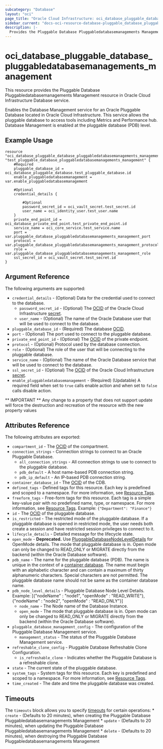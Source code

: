```yaml
---
subcategory: "Database"
layout: "oci"
page_title: "Oracle Cloud Infrastructure: oci_database_pluggable_database_pluggabledatabasemanagements_management"
sidebar_current: "docs-oci-resource-database-pluggable_database_pluggabledatabasemanagements_management"
description: |-
  Provides the Pluggable Database Pluggabledatabasemanagements Management resource in Oracle Cloud Infrastructure Database service
---
```


# oci_database_pluggable_database_pluggabledatabasemanagements_management
This resource provides the Pluggable Database Pluggabledatabasemanagements Management resource in Oracle Cloud Infrastructure Database service.

Enables the Database Management service for an Oracle Pluggable Database located in Oracle Cloud Infrastructure. This service allows the pluggable database to access tools including Metrics and Performance hub. Database Management is enabled at the pluggable database (PDB) level.

## Example Usage

```hcl
resource "oci_database_pluggable_database_pluggabledatabasemanagements_management" "test_pluggable_database_pluggabledatabasemanagements_management" {
	#Required
	pluggable_database_id = oci_database_pluggable_database.test_pluggable_database.id
	enable_pluggabledatabasemanagement = var.enable_pluggabledatabasemanagement

	#Optional
	credential_details {

		#Optional
		password_secret_id = oci_vault_secret.test_secret.id
		user_name = oci_identity_user.test_user.name
	}
	private_end_point_id = oci_database_private_end_point.test_private_end_point.id
	service_name = oci_core_service.test_service.name
	port = var.pluggable_database_pluggabledatabasemanagements_management_port
	protocol = var.pluggable_database_pluggabledatabasemanagements_management_protocol
	role = var.pluggable_database_pluggabledatabasemanagements_management_role
	ssl_secret_id = oci_vault_secret.test_secret.id
}
```

## Argument Reference

The following arguments are supported:

* `credential_details` - (Optional) Data for the credential used to connect to the database. 
	* `password_secret_id` - (Optional) The [OCID](https://docs.cloud.oracle.com/iaas/Content/General/Concepts/identifiers.htm) of the Oracle Cloud Infrastructure [secret](https://docs.cloud.oracle.com/iaas/Content/KeyManagement/Concepts/keyoverview.htm#concepts).
	* `user_name` - (Optional) The name of the Oracle Database user that will be used to connect to the database.
* `pluggable_database_id` - (Required) The database [OCID](https://docs.cloud.oracle.com/iaas/Content/General/Concepts/identifiers.htm).
* `port` - (Optional) The port used to connect to the pluggable database.
* `private_end_point_id` - (Optional) The [OCID](https://docs.cloud.oracle.com/iaas/Content/General/Concepts/identifiers.htm) of the private endpoint. 
* `protocol` - (Optional) Protocol used by the database connection.
* `role` - (Optional) The role of the user that will be connecting to the pluggable database.
* `service_name` - (Optional) The name of the Oracle Database service that will be used to connect to the database.
* `ssl_secret_id` - (Optional) The [OCID](https://docs.cloud.oracle.com/iaas/Content/General/Concepts/identifiers.htm) of the Oracle Cloud Infrastructure [secret](https://docs.cloud.oracle.com/iaas/Content/KeyManagement/Concepts/keyoverview.htm#concepts).
* `enable_pluggabledatabasemanagement` - (Required) (Updatable) A required field when set to `true` calls enable action and when set to `false` calls disable action.


** IMPORTANT **
Any change to a property that does not support update will force the destruction and recreation of the resource with the new property values

## Attributes Reference

The following attributes are exported:

* `compartment_id` - The [OCID](https://docs.cloud.oracle.com/iaas/Content/General/Concepts/identifiers.htm) of the compartment.
* `connection_strings` - Connection strings to connect to an Oracle Pluggable Database. 
	* `all_connection_strings` - All connection strings to use to connect to the pluggable database.
	* `pdb_default` - A host name-based PDB connection string.
	* `pdb_ip_default` - An IP-based PDB connection string.
* `container_database_id` - The [OCID](https://docs.cloud.oracle.com/iaas/Content/General/Concepts/identifiers.htm) of the CDB.
* `defined_tags` - Defined tags for this resource. Each key is predefined and scoped to a namespace. For more information, see [Resource Tags](https://docs.cloud.oracle.com/iaas/Content/General/Concepts/resourcetags.htm). 
* `freeform_tags` - Free-form tags for this resource. Each tag is a simple key-value pair with no predefined name, type, or namespace. For more information, see [Resource Tags](https://docs.cloud.oracle.com/iaas/Content/General/Concepts/resourcetags.htm).  Example: `{"Department": "Finance"}` 
* `id` - The [OCID](https://docs.cloud.oracle.com/iaas/Content/General/Concepts/identifiers.htm) of the pluggable database.
* `is_restricted` - The restricted mode of the pluggable database. If a pluggable database is opened in restricted mode, the user needs both create a session and have restricted session privileges to connect to it. 
* `lifecycle_details` - Detailed message for the lifecycle state.
* `open_mode` - **Deprecated.** Use [PluggableDatabaseNodeLevelDetails](https://docs.cloud.oracle.com/iaas/api/#/en/database/latest/datatypes/PluggableDatabaseNodeLevelDetails) for OpenMode details. The mode that pluggable database is in. Open mode can only be changed to READ_ONLY or MIGRATE directly from the backend (within the Oracle Database software). 
* `pdb_name` - The name for the pluggable database (PDB). The name is unique in the context of a [container database](https://docs.cloud.oracle.com/iaas/api/#/en/database/latest/Database/). The name must begin with an alphabetic character and can contain a maximum of thirty alphanumeric characters. Special characters are not permitted. The pluggable database name should not be same as the container database name.
* `pdb_node_level_details` - Pluggable Database Node Level Details. Example: [{"nodeName" : "node1", "openMode" : "READ_WRITE"}, {"nodeName" : "node2", "openMode" : "READ_ONLY"}] 
	* `node_name` - The Node name of the Database Instance.
	* `open_mode` - The mode that pluggable database is in. Open mode can only be changed to READ_ONLY or MIGRATE directly from the backend (within the Oracle Database software). 
* `pluggable_database_management_config` - The configuration of the Pluggable Database Management service.
	* `management_status` - The status of the Pluggable Database Management service.
* `refreshable_clone_config` - Pluggable Database Refreshable Clone Configuration.
	* `is_refreshable_clone` - Indicates whether the Pluggable Database is a refreshable clone.
* `state` - The current state of the pluggable database.
* `system_tags` - System tags for this resource. Each key is predefined and scoped to a namespace. For more information, see [Resource Tags](https://docs.cloud.oracle.com/iaas/Content/General/Concepts/resourcetags.htm). 
* `time_created` - The date and time the pluggable database was created.

## Timeouts

The `timeouts` block allows you to specify [timeouts](https://registry.terraform.io/providers/oracle/oci/latest/docs/guides/changing_timeouts) for certain operations:
	* `create` - (Defaults to 20 minutes), when creating the Pluggable Database Pluggabledatabasemanagements Management
	* `update` - (Defaults to 20 minutes), when updating the Pluggable Database Pluggabledatabasemanagements Management
	* `delete` - (Defaults to 20 minutes), when destroying the Pluggable Database Pluggabledatabasemanagements Management
